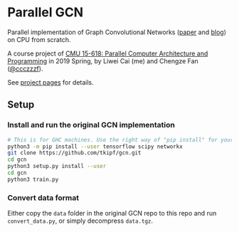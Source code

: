# Parallel GCN
Parallel implementation of Graph Convolutional Networks ([paper](https://arxiv.org/pdf/1609.02907.pdf) and [blog](http://tkipf.github.io/graph-convolutional-networks/)) on CPU from scratch.

A course project of [CMU 15-618: Parallel Computer Architecture and Programming](http://www.cs.cmu.edu/~418/) in 2019 Spring, by Liwei Cai (me) and Chengze Fan ([@ccczzzf](https://github.com/ccczzzf)).

See [project pages](https://cai-lw.github.com/parallel-gcn/) for details.

## Setup

### Install and run the original GCN implementation

```sh
# This is for GHC machines. Use the right way of "pip install" for your environment on other machines.
python3 -m pip install --user tensorflow scipy networkx
git clone https://github.com/tkipf/gcn.git
cd gcn
python3 setup.py install --user
cd gcn
python3 train.py
```

### Convert data format

Either copy the `data` folder in the original GCN repo to this repo and run `convert_data.py`, or simply decompress `data.tgz`.
